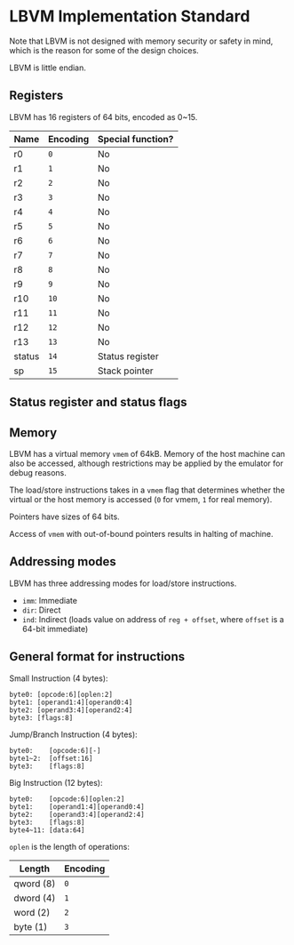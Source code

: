 # LBVM Implementation Standard

Note that LBVM is not designed with memory security or safety in mind, which is the reason for some of the design choices.

LBVM is little endian.

## Registers

LBVM has 16 registers of 64 bits, encoded as 0~15.

| Name   | Encoding | Special function? |
|--------|----------|-------------------|
| r0     | `0`      | No                |
| r1     | `1`      | No                |
| r2     | `2`      | No                |
| r3     | `3`      | No                |
| r4     | `4`      | No                |
| r5     | `5`      | No                |
| r6     | `6`      | No                |
| r7     | `7`      | No                |
| r8     | `8`      | No                |
| r9     | `9`      | No                |
| r10    | `10`     | No                |
| r11    | `11`     | No                |
| r12    | `12`     | No                |
| r13    | `13`     | No                |
| status | `14`     | Status register   |
| sp     | `15`     | Stack pointer     |

## Status register and status flags

## Memory

LBVM has a virtual memory `vmem` of 64kB. Memory of the host machine can also be accessed, although restrictions may be applied by the emulator for debug reasons.

The load/store instructions takes in a `vmem` flag that determines whether the virtual or the host memory is accessed (`0` for vmem, `1` for real memory).

Pointers have sizes of 64 bits.

Access of `vmem` with out-of-bound pointers results in halting of machine.

## Addressing modes

LBVM has three addressing modes for load/store instructions.

- `imm`: Immediate
- `dir`: Direct
- `ind`: Indirect (loads value on address of `reg + offset`, where `offset` is a 64-bit immediate)

## General format for instructions

Small Instruction (4 bytes):

```
byte0: [opcode:6][oplen:2]
byte1: [operand1:4][operand0:4]
byte2: [operand3:4][operand2:4]
byte3: [flags:8]
```

Jump/Branch Instruction (4 bytes):

```
byte0:    [opcode:6][-]
byte1~2:  [offset:16]
byte3:    [flags:8]
```

Big Instruction (12 bytes):

```
byte0:    [opcode:6][oplen:2]
byte1:    [operand1:4][operand0:4]
byte2:    [operand3:4][operand2:4]
byte3:    [flags:8]
byte4~11: [data:64]
```

`oplen` is the length of operations:

| Length    | Encoding |
|-----------|----------|
| qword (8) | `0`      |
| dword (4) | `1`      |
| word (2)  | `2`      |
| byte (1)  | `3`      |
